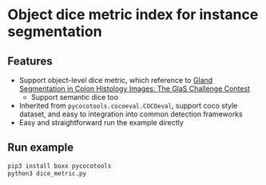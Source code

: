 # Object dice metric index for instance segmentation

## Features
- Support object-level dice metric, which reference to [Gland Segmentation in Colon Histology Images: The GlaS Challenge Contest](https://arxiv.org/abs/1603.00275)
    - Support semantic dice too
- Inherited from `pycocotools.cocoeval.COCOeval`, support coco style dataset, and easy to integration into common detection frameworks
- Easy and straightforward run the example directly

## Run example

```bash
pip3 install boxx pycocotools
python3 dice_metric.py
```